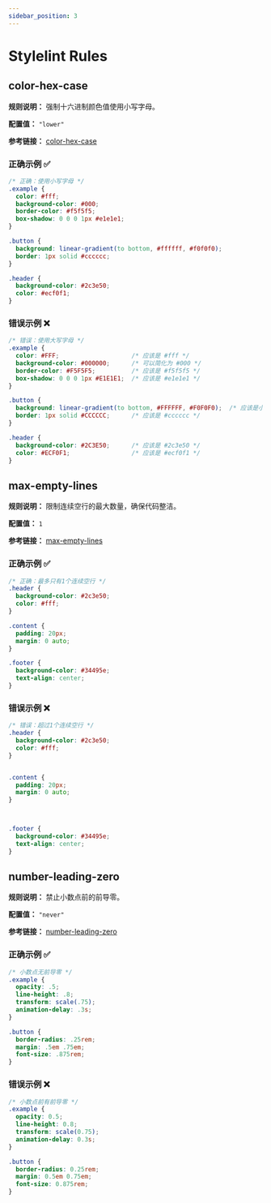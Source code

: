 ```yaml
---
sidebar_position: 3
---
```


# Stylelint Rules

## color-hex-case

**规则说明：** 强制十六进制颜色值使用小写字母。

**配置值：** `"lower"`

**参考链接：** [color-hex-case](https://github.com/stylelint-stylistic/stylelint-stylistic/blob/main/lib/rules/color-hex-case/README.md)

### 正确示例 ✅

```css
/* 正确：使用小写字母 */
.example {
  color: #fff;
  background-color: #000;
  border-color: #f5f5f5;
  box-shadow: 0 0 0 1px #e1e1e1;
}

.button {
  background: linear-gradient(to bottom, #ffffff, #f0f0f0);
  border: 1px solid #cccccc;
}

.header {
  background-color: #2c3e50;
  color: #ecf0f1;
}
```

### 错误示例 ❌

```css
/* 错误：使用大写字母 */
.example {
  color: #FFF;                    /* 应该是 #fff */
  background-color: #000000;      /* 可以简化为 #000 */
  border-color: #F5F5F5;          /* 应该是 #f5f5f5 */
  box-shadow: 0 0 0 1px #E1E1E1;  /* 应该是 #e1e1e1 */
}

.button {
  background: linear-gradient(to bottom, #FFFFFF, #F0F0F0);  /* 应该是小写 */
  border: 1px solid #CCCCCC;      /* 应该是 #cccccc */
}

.header {
  background-color: #2C3E50;      /* 应该是 #2c3e50 */
  color: #ECF0F1;                 /* 应该是 #ecf0f1 */
}
```

## max-empty-lines

**规则说明：** 限制连续空行的最大数量，确保代码整洁。

**配置值：** `1`

**参考链接：** [max-empty-lines](https://github.com/stylelint-stylistic/stylelint-stylistic/blob/main/lib/rules/max-empty-lines/README.md)

### 正确示例 ✅

```css
/* 正确：最多只有1个连续空行 */
.header {
  background-color: #2c3e50;
  color: #fff;
}

.content {
  padding: 20px;
  margin: 0 auto;
}

.footer {
  background-color: #34495e;
  text-align: center;
}
```

### 错误示例 ❌

```css
/* 错误：超过1个连续空行 */
.header {
  background-color: #2c3e50;
  color: #fff;
}


.content {
  padding: 20px;
  margin: 0 auto;
}



.footer {
  background-color: #34495e;
  text-align: center;
}
```

## number-leading-zero

**规则说明：** 禁止小数点前的前导零。

**配置值：** `"never"`

**参考链接：** [number-leading-zero](https://github.com/stylelint-stylistic/stylelint-stylistic/blob/main/lib/rules/number-leading-zero/README.md)

### 正确示例 ✅

```css
/* 小数点无前导零 */
.example {
  opacity: .5;         
  line-height: .8;     
  transform: scale(.75);
  animation-delay: .3s; 
}

.button {
  border-radius: .25rem;
  margin: .5em .75em;
  font-size: .875rem;
}
```

### 错误示例 ❌

```css
/* 小数点前有前导零 */
.example {
  opacity: 0.5;
  line-height: 0.8;
  transform: scale(0.75);
  animation-delay: 0.3s;
}

.button {
  border-radius: 0.25rem;
  margin: 0.5em 0.75em;
  font-size: 0.875rem;
}
```
